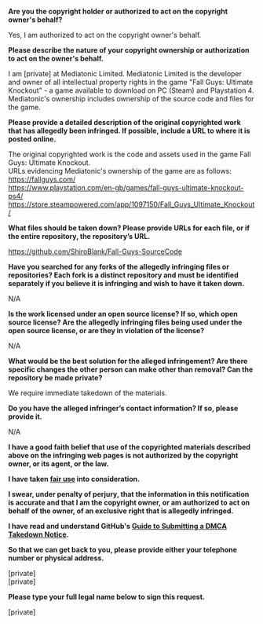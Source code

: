 **Are you the copyright holder or authorized to act on the copyright owner's behalf?**

Yes, I am authorized to act on the copyright owner's behalf.

**Please describe the nature of your copyright ownership or authorization to act on the owner's behalf.**

I am [private] at Mediatonic Limited. Mediatonic Limited is the developer and owner of all intellectual property rights in the game "Fall Guys: Ultimate Knockout" - a game available to download on PC (Steam) and Playstation 4. Mediatonic's ownership includes ownership of the source code and files for the game.

**Please provide a detailed description of the original copyrighted work that has allegedly been infringed. If possible, include a URL to where it is posted online.**

The original copyrighted work is the code and assets used in the game Fall Guys: Ultimate Knockout.  
URLs evidencing Mediatonic's ownership of the game are as follows:  
https://fallguys.com/  
https://www.playstation.com/en-gb/games/fall-guys-ultimate-knockout-ps4/  
https://store.steampowered.com/app/1097150/Fall_Guys_Ultimate_Knockout/

**What files should be taken down? Please provide URLs for each file, or if the entire repository, the repository’s URL.**

https://github.com/ShiroBlank/Fall-Guys-SourceCode

**Have you searched for any forks of the allegedly infringing files or repositories? Each fork is a distinct repository and must be identified separately if you believe it is infringing and wish to have it taken down.**

N/A

**Is the work licensed under an open source license? If so, which open source license? Are the allegedly infringing files being used under the open source license, or are they in violation of the license?**

N/A

**What would be the best solution for the alleged infringement? Are there specific changes the other person can make other than removal? Can the repository be made private?**

We require immediate takedown of the materials.

**Do you have the alleged infringer’s contact information? If so, please provide it.**

N/A

**I have a good faith belief that use of the copyrighted materials described above on the infringing web pages is not authorized by the copyright owner, or its agent, or the law.**

**I have taken <a href="https://www.lumendatabase.org/topics/22">fair use</a> into consideration.**

**I swear, under penalty of perjury, that the information in this notification is accurate and that I am the copyright owner, or am authorized to act on behalf of the owner, of an exclusive right that is allegedly infringed.**

**I have read and understand GitHub's <a href="https://docs.github.com/articles/guide-to-submitting-a-dmca-takedown-notice/">Guide to Submitting a DMCA Takedown Notice</a>.**

**So that we can get back to you, please provide either your telephone number or physical address.**

[private]  
[private]

**Please type your full legal name below to sign this request.**

[private]
